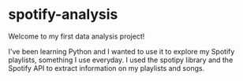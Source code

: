 # spotify-analysis

Welcome to my first data analysis project! 

I've been learning Python and I wanted to use it to explore my Spotify playlists, something I use everyday. I used the spotipy library and the Spotify API to extract information on my playlists and songs.
